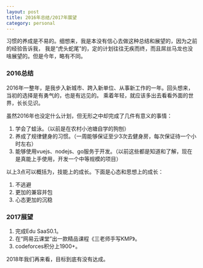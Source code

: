 ```yaml
---
layout: post
title: 2016年总结/2017年展望
category: personal
---
```


习惯的养成是不易的。细想来，我是本没有信心去做这种总结和展望的，因为之前的经验告诉我，
我是“虎头蛇尾”的，定的计划往往无疾而终，而且屌丝马龙也没啥展望的。但是今年，略有不同。

### 2016总结
2016年一整年，是我步入新城市、跨入新单位、从事新工作的一年。回头想来，当初的选择是有勇气的，也是有远见的。
乘着年轻，就应该多出去看看外面的世界，长长见识。

虽然2016年也没定什么计划，但无形之中却完成了几件有意义的事情：

1. 学会了蛙泳。（以前是在农村小池塘自学的狗刨）
2. 养成了规律健身的习惯。（一周能够保证至少3次去健身房，每次保证待一个小时左右）
3. 能够使用vuejs、nodejs、go服务于开发。（以前这些都是知道和了解，现在是真能上手使用，开发一个中等规模的项目）

以上3点可以概括为，技能上的成长。下面是心态和思想上的成长：

1. 不逃避
2. 更加的兼容并包
3. 心态更加的沉稳

### 2017展望
1. 完成Edu SaaS0.1。
2. 在“网易云课堂”出一款精品课程《三老师手写KMP》。
3. codeforces积分上1900+。

2018年我们再来看，目标到底有没有达成。

